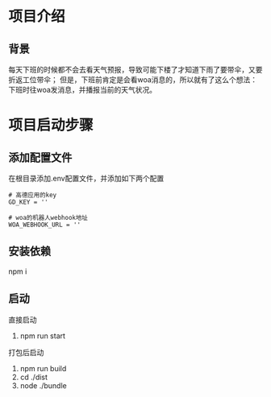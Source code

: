 # 项目介绍
## 背景
每天下班的时候都不会去看天气预报，导致可能下楼了才知道下雨了要带伞，又要折返工位带伞；
但是，下班前肯定是会看woa消息的，所以就有了这么个想法：下班时往woa发消息，并播报当前的天气状况。

# 项目启动步骤
## 添加配置文件
在根目录添加.env配置文件，并添加如下两个配置
```
# 高德应用的key
GD_KEY = ''

# woa的机器人webhook地址
WOA_WEBHOOK_URL = ''
```

## 安装依赖
npm i

## 启动
直接启动
1. npm run start

打包后启动
1. npm run build
2. cd ./dist
3. node ./bundle
